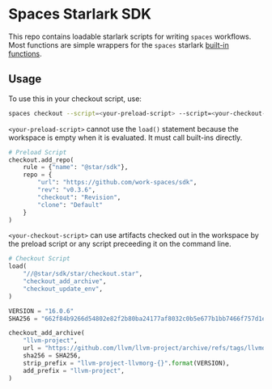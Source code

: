 # Spaces Starlark SDK

This repo contains loadable starlark scripts for writing `spaces` workflows. Most functions are simple wrappers for the `spaces` starlark [built-in functions](https://work-spaces.github.io/docs/builtins/).

## Usage

To use this in your checkout script, use:

```sh
spaces checkout --script=<your-preload-script> --script=<your-checkout-script> --name=<your-workspace-name>
```

`<your-preload-script>` cannot use the `load()` statement because the workspace is empty when it is evaluated. It must call built-ins directly.

```python
# Preload Script
checkout.add_repo(
    rule = {"name": "@star/sdk"},
    repo = {
        "url": "https://github.com/work-spaces/sdk",
        "rev": "v0.3.6",
        "checkout": "Revision",
        "clone": "Default"
    }
)
```

`<your-checkout-script>` can use artifacts checked out in the workspace by the preload script or any script preceeding it on the command line.

```python
# Checkout Script
load(
    "//@star/sdk/star/checkout.star",
    "checkout_add_archive",
    "checkout_update_env",
)

VERSION = "16.0.6"
SHA256 = "662f84b9266d54802e82f2b80ba24177af8032c0b5e677b1bb7466f757d1ece6"

checkout_add_archive(
    "llvm-project",
    url = "https://github.com/llvm/llvm-project/archive/refs/tags/llvmorg-{}.zip".format(VERSION),
    sha256 = SHA256,
    strip_prefix = "llvm-project-llvmorg-{}".format(VERSION),
    add_prefix = "llvm-project",
)
```



